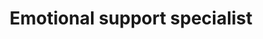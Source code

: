 ---
publish: true
name: Mary Jane
title: Emotional support specialist
picture: mary_jane_2025.jpg
google-scholar: 
CV:
linkedin: 
twitter:
email: 
---